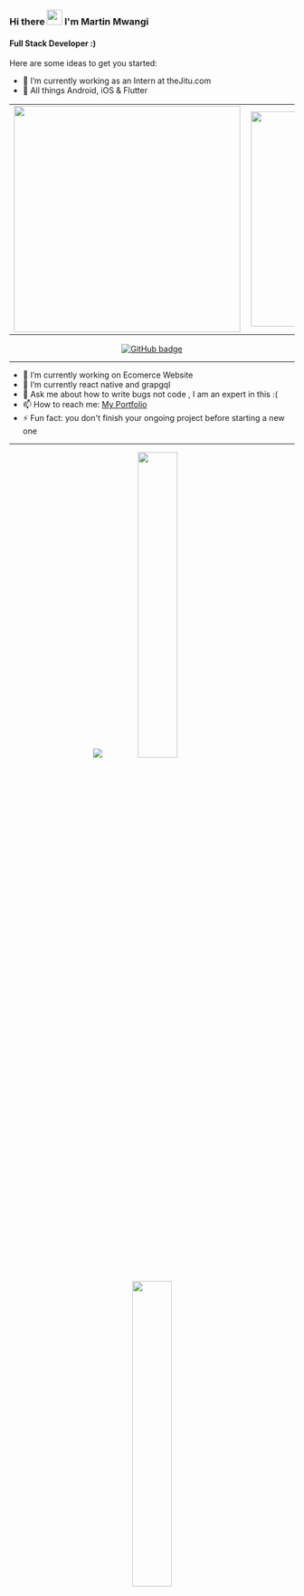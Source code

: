 <!-- [Marville001](https://raw.githubusercontent.com/marville001/marville001/main/marville001.png) -->
### Hi there <img src="https://user-images.githubusercontent.com/5679180/79618120-0daffb80-80be-11ea-819e-d2b0fa904d07.gif" width="27px"> I'm Martin Mwangi

#### Full Stack Developer :)

Here are some ideas to get you started:

- 🔭 I’m currently working as an Intern at theJitu.com
- 🌱 All things Android, iOS & Flutter

<center>
  <table>
  <tr>
      <td><img width="400px" align="left" src="https://github-readme-stats.vercel.app/api?username=marville001&count_private=true&show_icons=true&theme=dark&layout=compact" /></td>
      <td><img width="380px" align="left" src="https://github-readme-stats.vercel.app/api/wakatime?username=marville001&show_icons=true&theme=dark&layout=compact" /></td>      
  </tr>   
  </table>
</center>
   

<p align="center">
  <a href="https://github.com/marville001?tab=followers">
    <img src="https://img.shields.io/github/followers/marville001?label=Followers&logo=GitHub&style=for-the-badge" alt="GitHub badge" />
  </a>
</p>

---

- 🔭 I’m currently working on Ecomerce Website  
- 🌱 I’m currently react native and grapgql 
- 💬 Ask me about how to write bugs not code , I am an expert in this :( 
- 📫 How to reach me: [My Portfolio](https://martinmwangi.netlify.app/)
- ⚡ Fun fact: you don't finish your ongoing project before starting a new one

---

<p align="center">
  <img src="https://github-readme-stats.vercel.app/api?username=marville001&show_icons=true&theme=tokyonight&line_height=52" />
  <img width="37.2%" src="https://github-readme-stats.vercel.app/api/top-langs/?username=marville001&count_private=true&theme=tokyonight&line_height=52" />
</p>

<p align="center">
 <img width="37.2%" src="https://github-readme-streak-stats.herokuapp.com/?user=marville001&theme=dark" />
</p>
